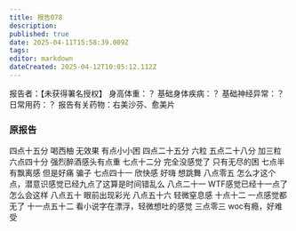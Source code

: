 ```yaml
---
title: 报告078
description: 
published: true
date: 2025-04-11T15:58:39.009Z
tags: 
editor: markdown
dateCreated: 2025-04-12T10:05:12.112Z
---
```


报告者：【未获得署名授权】
身高体重：？
基础身体疾病：？
基础神经异常：？
日常用药：？
报告有关药物：右美沙芬、愈美片

### 原报告
四点十五分 
喝西柚 无效果 有点小小困
四点二十五分
六粒 
五点二十八分 
加三粒
六点四十分
强烈醉酒感头有点重
七点十二分
完全没感觉了 只有无尽的困
七点半
有飘离感 但是好痛 骗子
七点四十一
欣快感 好嗨 想跳舞
八点零五 
怎么才这个点，潜意识感觉已经九点了这算是时间错乱么
八点二十一
WTF感觉已经十一点了怎么会这样
八点五十
眼前出现彩光
八点五十六
轻微窒息感
十点十二 
一点感觉都无了
十一点五十二
看小说字在漂浮，轻微想吐的感觉
三点零三
woc有瘾，好难受
